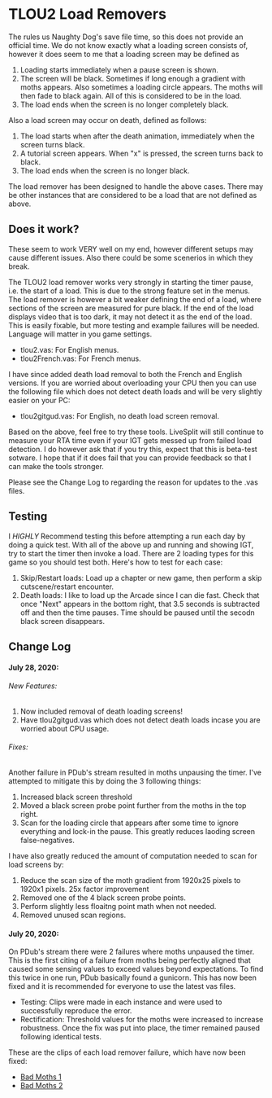 # TLOU2 Load Removers

The rules us Naughty Dog's save file time, so this does not provide an official time.  We do not know exactly what a loading screen consists of, however it does seem to me that a loading screen may be defined as 
1. Loading starts immediately when a pause screen is shown.
2. The screen will be black.  Sometimes if long enough a gradient with moths appears.  Also sometimes a loading circle appears.  The moths will then fade to black again.  All of this is considered to be in the load.
3. The load ends when the screen is no longer completely black.

Also a load screen may occur on death, defined as follows:

1. The load starts when after the death animation, immediately when the screen turns black.
2. A tutorial screen appears.  When "x" is pressed, the screen turns back to black.
3. The load ends when the screen is no longer black.

The load remover has been designed to handle the above cases.  There may be other instances that are considered to be a load that are not defined as above.


##  Does it work?

These seem to work VERY well on my end, however different setups may cause different issues.  Also there could be some scenerios in which they break.  

The TLOU2 load remover works very strongly in starting the timer pause, i.e. the start of a load.  This is due to the strong feature set in the menus.  The load remover is however a bit weaker defining the end of a load, where sections of the screen are measured for pure black.  If the end of the load displays video that is too dark, it may not detect it as the end of the load.  This is easily fixable, but more testing and example failures will be needed.  Language will matter in you game settings.

- tlou2.vas: For English menus.
- tlou2French.vas: For French menus.

I have since added death load removal to both the French and English versions.  If you are worried about overloading your CPU then you can use the following file which does not detect death loads and will be very slightly easier on your PC:

- tlou2gitgud.vas: For English, no death load screen removal.

Based on the above, feel free to try these tools.  LiveSplit will still continue to measure your RTA time even if your IGT gets messed up from failed load detection.  I do however ask that if you try this, expect that this is beta-test sotware. I hope that if it does fail that you can provide feedback so that I can make the tools stronger.

Please see the Change Log to regarding the reason for updates to the .vas files.


## Testing

I *HIGHLY* Recommend testing this before attempting a run each day by doing a quick test.
With all of the above up and running and showing IGT,  try to start the timer then invoke a load.
There are 2 loading types for this game so you should test both.  Here's how to test for each case:

1. Skip/Restart loads: Load up a chapter or new game, then perform a skip cutscene/restart encounter. 
2. Death loads: I like to load up the Arcade since I can die fast.  Check that once "Next" appears in the bottom right, that 3.5 seconds is subtracted off and then the time pauses.  Time should be paused until the secodn black screen disappears.





##  Change Log

#### July 28, 2020:

###### New Features:

1. Now included removal of death loading screens!
2. Have tlou2gitgud.vas which does not detect death loads incase you are worried about CPU usage.

###### Fixes:

Another failure in PDub's stream resulted in moths unpausing the timer.  I've attempted to mitigate this by doing the 3 following things:

1. Increased black screen threshold
2. Moved a black screen probe point further from the moths in the top right.
3. Scan for the loading circle that appears after some time to ignore everything and lock-in the pause.  This greatly reduces laoding screen false-negatives.

I have also greatly reduced the amount of computation needed to scan for load screens by:

1. Reduce the scan size of the moth gradient from 1920x25 pixels to 1920x1 pixels. 25x factor improvement
2. Removed one of the 4 black screen probe points.
3. Perform slightly less floaitng point math when not needed.
4. Removed unused scan regions.



#### July 20, 2020: 

On PDub's stream there were 2 failures where moths unpaused the timer.  This is the first citing of a failure from moths being perfectly aligned that caused some sensing values to exceed values beyond expectations.  To find this twice in one run, PDub basically found a gunicorn.  This has now been fixed and it is recommended for everyone to use the latest vas files.

- Testing: Clips were made in each instance and were used to successfully reproduce the error.
- Rectification: Threshold values for the moths were increased to increase robustness.  Once the fix was put into place, the timer remained paused following identical tests.

These are the clips of each load remover failure, which have now been fixed:
- [Bad Moths 1](https://www.twitch.tv/pdub/clip/UgliestInventiveSrirachaM4xHeh)
- [Bad Moths 2](https://www.twitch.tv/pdub/clip/BrainyAmazingTomatoPeteZarollTie)
